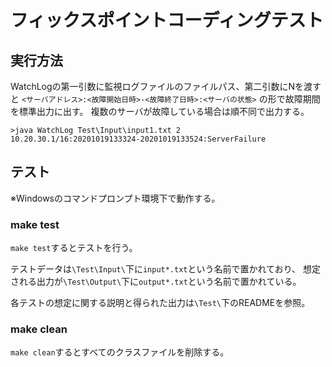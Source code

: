 # フィックスポイントコーディングテスト
## 実行方法
WatchLogの第一引数に監視ログファイルのファイルパス、第二引数にNを渡すと
`<サーバアドレス>:<故障開始日時>-<故障終了日時>:<サーバの状態>`
の形で故障期間を標準出力に出す。
複数のサーバが故障している場合は順不同で出力する。

```
>java WatchLog Test\Input\input1.txt 2
10.20.30.1/16:20201019133324-20201019133524:ServerFailure
```

## テスト
※Windowsのコマンドプロンプト環境下で動作する。

### make test
`make test`するとテストを行う。

テストデータは`\Test\Input\`下に`input*.txt`という名前で置かれており、
想定される出力が`\Test\Output\`下に`output*.txt`という名前で置かれている。

各テストの想定に関する説明と得られた出力は`\Test\`下のREADMEを参照。

### make clean
`make clean`するとすべてのクラスファイルを削除する。